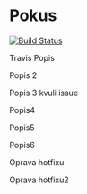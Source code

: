 Pokus
=====

[![Build Status](https://travis-ci.org/JakubMrozek/Zdrojak.png)](https://travis-ci.org/JakubMrozek/Zdrojak)

Travis
Popis

Popis 2

Popis 3 kvuli issue

Popis4

Popis5

Popis6

Oprava hotfixu

Oprava hotfixu2